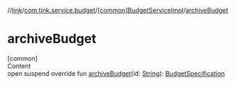 //[link](../../index.md)/[com.tink.service.budget](../index.md)/[[common]BudgetServiceImpl](index.md)/[archiveBudget](archive-budget.md)



# archiveBudget  
[common]  
Content  
open suspend override fun [archiveBudget](archive-budget.md)(id: [String](https://kotlinlang.org/api/latest/jvm/stdlib/kotlin/-string/index.html)): [BudgetSpecification](../../com.tink.model.budget/index.md#%5Bcom.tink.model.budget%2FBudgetSpecification%2F%2F%2FPointingToDeclaration%2F%5D%2FClasslikes%2F1135467963)  




